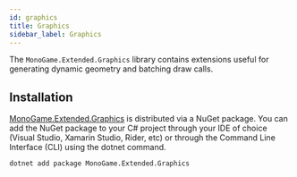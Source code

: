 ```yaml
---
id: graphics
title: Graphics
sidebar_label: Graphics
---
```


The `MonoGame.Extended.Graphics` library contains extensions useful for generating dynamic geometry and batching draw calls.

## Installation

[MonoGame.Extended.Graphics](https://www.nuget.org/packages/MonoGame.Extended.Graphics) is distributed via a NuGet package. You can add the NuGet package to your C# project through your IDE of choice (Visual Studio, Xamarin Studio, Rider, etc) or through the Command Line Interface (CLI) using the dotnet command.
```
dotnet add package MonoGame.Extended.Graphics
```
